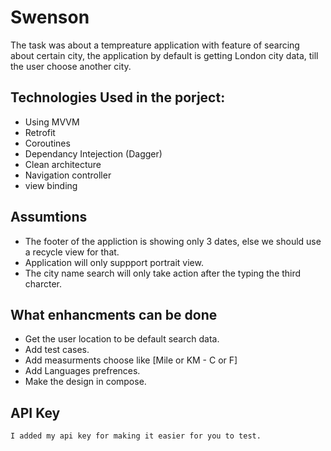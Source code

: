# Swenson 
The task was about a tempreature application with feature of searcing about certain city,
the application by default is getting London city data, till the user choose another city.


## Technologies Used in the porject:
* Using MVVM  
* Retrofit
* Coroutines
* Dependancy Intejection (Dagger)
* Clean architecture
* Navigation controller
* view binding 


## Assumtions
* The footer of the appliction is showing only 3 dates, else we should use a recycle view for that.
* Application will only suppport portrait view.
* The city name search will only take action after the typing the third charcter.
 
 ## What enhancments can be done
 * Get the user location to be default search data.
 * Add test cases.
 * Add measurments choose like [Mile or KM - C or F]
 * Add Languages prefrences.
 * Make the design in compose.
   

  ## API Key
    I added my api key for making it easier for you to test.
